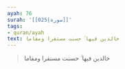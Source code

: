 ```yaml
---
ayah: 76
surah: '[[025|سورة]]'
tags:
- quran/ayah
text: خالدين فيها ۚ حسنت مستقرا ومقاما
---
```

> خالدين فيها ۚ حسنت مستقرا ومقاما

